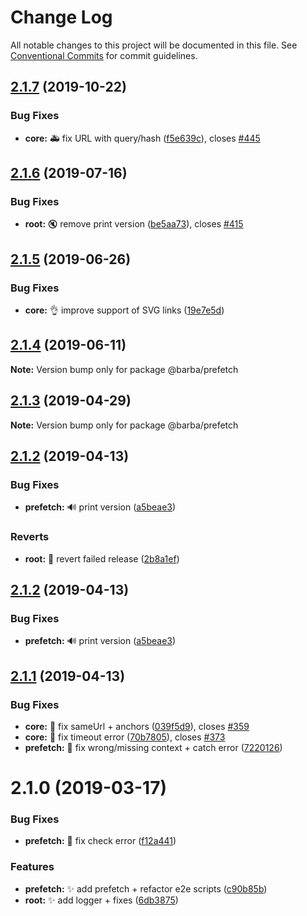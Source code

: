 # Change Log

All notable changes to this project will be documented in this file.
See [Conventional Commits](https://conventionalcommits.org) for commit guidelines.

## [2.1.7](https://github.com/barbajs/barba/compare/@barba/prefetch@2.1.6...@barba/prefetch@2.1.7) (2019-10-22)

### Bug Fixes

- **core:** :ambulance: fix URL with query/hash ([f5e639c](https://github.com/barbajs/barba/commit/f5e639c)), closes [#445](https://github.com/barbajs/barba/issues/445)

## [2.1.6](https://github.com/barbajs/barba/compare/@barba/prefetch@2.1.5...@barba/prefetch@2.1.6) (2019-07-16)

### Bug Fixes

- **root:** :mute: remove print version ([be5aa73](https://github.com/barbajs/barba/commit/be5aa73)), closes [#415](https://github.com/barbajs/barba/issues/415)

## [2.1.5](https://github.com/barbajs/barba/compare/@barba/prefetch@2.1.4...@barba/prefetch@2.1.5) (2019-06-26)

### Bug Fixes

- **core:** :ok_hand: improve support of SVG links ([19e7e5d](https://github.com/barbajs/barba/commit/19e7e5d))

## [2.1.4](https://github.com/barbajs/barba/compare/@barba/prefetch@2.1.3...@barba/prefetch@2.1.4) (2019-06-11)

**Note:** Version bump only for package @barba/prefetch

## [2.1.3](https://github.com/barbajs/barba/compare/@barba/prefetch@2.1.2...@barba/prefetch@2.1.3) (2019-04-29)

**Note:** Version bump only for package @barba/prefetch

## [2.1.2](https://github.com/barbajs/barba/compare/@barba/prefetch@2.1.1...@barba/prefetch@2.1.2) (2019-04-13)

### Bug Fixes

- **prefetch:** :loud_sound: print version ([a5beae3](https://github.com/barbajs/barba/commit/a5beae3))

### Reverts

- **root:** :bug: revert failed release ([2b8a1ef](https://github.com/barbajs/barba/commit/2b8a1ef))

## [2.1.2](https://github.com/barbajs/barba/compare/@barba/prefetch@2.1.1...@barba/prefetch@2.1.2) (2019-04-13)

### Bug Fixes

- **prefetch:** :loud_sound: print version ([a5beae3](https://github.com/barbajs/barba/commit/a5beae3))

## [2.1.1](https://github.com/barbajs/barba/compare/@barba/prefetch@2.1.0...@barba/prefetch@2.1.1) (2019-04-13)

### Bug Fixes

- **core:** :bug: fix sameUrl + anchors ([039f5d9](https://github.com/barbajs/barba/commit/039f5d9)), closes [#359](https://github.com/barbajs/barba/issues/359)
- **core:** :bug: fix timeout error ([70b7805](https://github.com/barbajs/barba/commit/70b7805)), closes [#373](https://github.com/barbajs/barba/issues/373)
- **prefetch:** :bug: fix wrong/missing context + catch error ([7220126](https://github.com/barbajs/barba/commit/7220126))

# 2.1.0 (2019-03-17)

### Bug Fixes

- **prefetch:** :bug: fix check error ([f12a441](https://github.com/barbajs/barba/commit/f12a441))

### Features

- **prefetch:** :sparkles: add prefetch + refactor e2e scripts ([c90b85b](https://github.com/barbajs/barba/commit/c90b85b))
- **root:** :sparkles: add logger + fixes ([6db3875](https://github.com/barbajs/barba/commit/6db3875))
